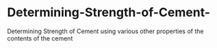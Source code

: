 # Determining-Strength-of-Cement-
Determining Strength of Cement using various other properties of the contents of the cement
